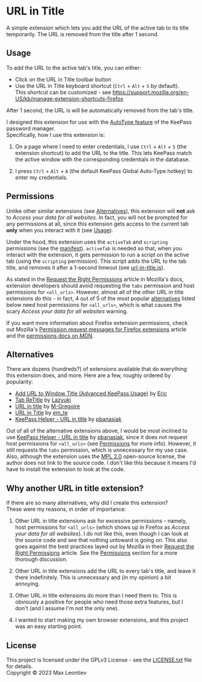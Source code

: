 # URL in Title
A simple extension which lets you add the URL of the active tab to its title temporarily. The URL is removed from the title after 1 second.

## Usage
To add the URL to the active tab's title, you can either:
- Click on the URL in Title toolbar button
- Use the URL in Title keyboard shortcut (`Ctrl` + `Alt` + `S` by default).\
This shortcut can be customized - see https://support.mozilla.org/en-US/kb/manage-extension-shortcuts-firefox

After 1 second, the URL is will be automatically removed from the tab's title.

I designed this extension for use with the [AutoType feature](https://keepass.info/help/base/autotype.html) of the KeePass password manager.\
Specifically, how I use this extension is:
1. On a page where I need to enter credentials, I use `Ctrl` + `Alt` + `S` (the extension shortcut) to add the URL to the title. This lets KeePass match the active window with the corresponding credentials in the database.

2. I press `Ctrl` + `Alt` + `A` (the default KeePass Global Auto-Type hotkey) to enter my credentials. 

## Permissions

Unlike other similar extensions (see [Alternatives](#alternatives)), this extension will **not** ask to *Access your data for all websites*. In fact, you will not be prompted for any permissions at all, since this extension gets access to the current tab **only** when you interact with it (see [Usage](#usage)).

Under the hood, this extension uses the `activeTab` and `scripting` permissions (see the [manifest](manifest.json)). `activeTab` is needed so that, when you interact with the extension, it gets permission to run a script on the active tab (using the `scripting` permission). This script adds the URL to the tab title, and removes it after a 1-second timeout (see [url-in-title.js](url-in-title.js)).

As stated in the [Request the Right Permissions](https://extensionworkshop.com/documentation/develop/request-the-right-permissions/) article in Mozilla's docs, extension developers should avoid requesting the `tabs` permission and host permissions for `<all_urls>`. However, almost all of the other URL in title extensions do this - in fact, 4 out of 5 of the most popular [alternatives](#alternatives) listed below need host permissions for `<all_urls>`, which is what causes the scary *Access your data for all websites* warning.

If you want more information about Firefox extension permissions, check out Mozilla's [Permission request messages for Firefox extensions](https://support.mozilla.org/en-US/kb/permission-request-messages-firefox-extensions) article and the [permissions docs on MDN](https://developer.mozilla.org/en-US/docs/Mozilla/Add-ons/WebExtensions/manifest.json/permissions).

## Alternatives
There are dozens (hundreds?) of extensions available that do everything this extension does, and more. Here are a few, roughly ordered by popularity:
- [Add URL to Window Title (Advanced KeePass Usage)](https://addons.mozilla.org/en-CA/firefox/addon/add-url-to-window-title/) by [Eric](https://addons.mozilla.org/en-CA/firefox/user/11022160/)
- [Tab ReTitle](https://addons.mozilla.org/en-CA/firefox/addon/tab-retitle/) by [Lazyuki](https://addons.mozilla.org/en-CA/firefox/user/13853154/)
- [URL in title](https://addons.mozilla.org/en-CA/firefox/addon/url-in-title-keepass/) by [M-Gregoire](https://addons.mozilla.org/en-CA/firefox/user/13512544/)
- [URL in Title](https://addons.mozilla.org/en-CA/firefox/addon/title-has-url/) by [em_te](https://addons.mozilla.org/en-CA/firefox/user/194/)
- [KeePass Helper - URL in title](https://addons.mozilla.org/en-CA/firefox/addon/keepass-helper-url-in-title/) by [pbanasiak](https://addons.mozilla.org/en-CA/firefox/user/1894772/)

Out of all of the alternative extensions above, I would be most inclined to use [KeePass Helper - URL in title](https://addons.mozilla.org/en-CA/firefox/addon/keepass-helper-url-in-title/) by [pbanasiak](https://addons.mozilla.org/en-CA/firefox/user/1894772/), since it does not request host permissions for `<all_urls>` (see [Permissions](#permissions) for more info). However, it still requests the `tabs` permission, which is unnecessary for my use case. Also, although the extension uses the [MPL 2.0](http://www.mozilla.org/MPL/2.0/) open-source license, the author does not link to the source code. I don't like this because it means I'd have to install the extension to look at the code.

## Why another URL in title extension?
If there are so many alternatives, why did I create this extension?\
These were my reasons, in order of importance:

1. Other URL in title extensions ask for excessive permissions - namely, host permissions for `<all_urls>` (which shows up in Firefox as *Access your data for all websites*). I do not like this, even though I can look at the source code and see that nothing untoward is going on. This also goes against the best practices layed out by Mozilla in their [Request the Right Permissions](https://extensionworkshop.com/documentation/develop/request-the-right-permissions/) article. See the [Permissions](#permissions) section for a more thorough discussion.

2. Other URL in title extensions add the URL to every tab's title, and leave it there indefinitely. This is unnecessary and (in my opinion) a bit annoying.

3. Other URL in title extensions do more than I need them to. This is obviously a positive for people who need those extra features, but I don't (and I assume I'm not the only one).

4. I wanted to start making my own browser extensions, and this project was an easy starting point.

## License

This project is licensed under the GPLv3 License - see the [LICENSE.txt](LICENSE.txt) file for details.\
Copyright © 2023 Max Leontiev
